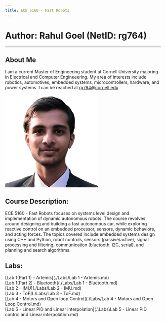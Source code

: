 ```yaml
---
title: ECE 5160 - Fast Robots
---
```

# Author: Rahul Goel (NetID: rg764)
---

## About Me
I am a current Master of Engineering student at Cornell University majoring in Electrical and Computer Engineeering. My area of interests include robotics, automotives, embedded systems, microcontrollers, hardware, and power systems. I can be reached at rg764@cornell.edu.

<img src="./images/rg.jpeg" width="300" height="300" alt="hi" class="inline"/>

## Course Description:
ECE 5160 - Fast Robots focuses on systems level design and implementation of dynamic autonomous robots. The course revolves around designing and building a fast autonomous car, while exploring reactive control on an embedded processor, sensors, dynamic behaviors, and acting forces. The topics covered include embedded systems design using C++ and Python, robot controls, sensors (passive/active), signal processing and filtering, communication (bluetooth, i2C, serial), and planning and search algorithms. 

## Labs:
[Lab 1(Part 1) - Artemis](./Labs/Lab 1 - Artemis.md) <br/>
[Lab 1(Part 2) - Bluetooth](./Labs/Lab 1 - Bluetooth.md) <br/>
[Lab 2 - IMU](./Labs/Lab 2 - IMU.md) <br/>
[Lab 3 - ToF](./Labs/Lab 3 - ToF.md) <br/>
[Lab 4 - Motors and Open loop Control](./Labs/Lab 4 - Motors and Open Loop Control.md) <br/>
[Lab 5 - Linear PID and Linear interpolation](.\Labs\Lab 5 - Linear PID control and Linear interpolation.md) <br/>

<br/>
